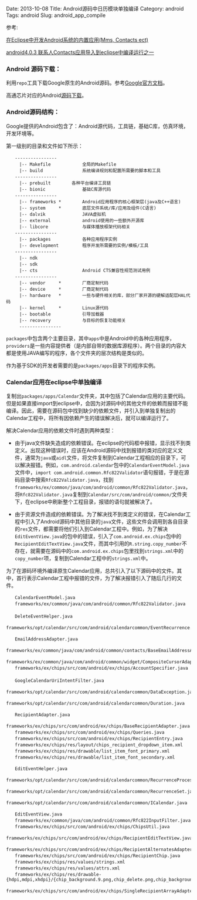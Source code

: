 Date: 2013-10-08
Title: Android源码中日历模块单独编译
Category: android
Tags: android
Slug: android_app_compile

参考:

[在Eclipse中开发Android系统的内置应用(Mms, Contacts ect)](http://blog.csdn.net/xixinyan/article/details/6942074)

[android4.0.3 联系人Contacts应用导入到eclipse中编译运行之一](http://blog.csdn.net/zhu_apollo/article/details/8760025)



### Android 源码下载：
利用`repo`工具下载Google原生的Android源码。参考[Google官方文档](http://source.android.com/source/downloading.html)。

高通芯片对应的Android[源码下载](https://www.codeaurora.org/xwiki/bin/QRD-Android/)。

### Android源码结构：
Google提供的Android包含了：Android源代码，工具链，基础C库，仿真环境，开发环境等。

第一级别的目录和文件如下所示：
```
　　----------------
　　　|-- Makefile            全局的Makefile
　　　|-- build               系统编译规则和配置所需要的脚本和工具
　　----------------
　　　|-- prebuilt        各种平台编译工具链
　　　|-- bionic              基础C库源代码
　　----------------
　　　|-- frameworks *        Android应用程序的核心框架层(java及C++语言)
　　　|-- system     *        底层文件系统/库/应用及组件(C语言)
　　　|-- dalvik              JAVA虚拟机
　　　|-- external            android使用的一些额外开源库
　　　|-- libcore             与媒体播放框架代码相关
　　----------------
　　　|-- packages            各种应用程序实例
　　　|-- development         程序开发所需要的实例/模板/工具
　　----------------
　　　|-- ndk
　　　|-- sdk
　　　|-- cts                 Android CTS兼容性规范测试用例
　　----------------
　　　|-- vendor     *        厂商定制代码
　　　|-- device     *        厂商定制代码
　　　|-- hardware   *        一些与硬件相关的库，部分厂家开源的硬解适配层HAL代码
　　　|-- kernel     *        Linux源代码
　　　|-- bootable            引导加载器
　　　|-- recovery            与目标的恢复功能相关
　　　----------------
```
`packages`中包含两个主要目录，其中`apps`中是Android中的各种应用程序，`providers`是一些内容提供者（是内部自带的数据库源程序）。两个目录的内容大都是使用JAVA编写的程序，各个文件夹的层次结构是类似的。

作为基于SDK的开发者需要的是`packages/apps`目录下的程序实例。

### Calendar应用在eclipse中单独编译

复制出`packages/apps/Calendar`文件夹，其中包括了Calendar应用的主要代码。但是如果直接import到eclipse中，会因为对源码中的其他文件的依赖而报错不能编译。因此，需要在源码包中找到缺少的依赖文件，并引入到单独复制出的Calendar工程中，将所有因依赖产生的错误解决后，就可以编译运行了。

解决Calendar应用的依赖文件时遇到两种类型：

* 由于java文件缺失造成的依赖错误。在eclipse的代码框中报错，显示找不到类定义。出现这种错误时，应该在Android源码中找到报错的类对应的定义文件，通常为`java`或`aidl`文件，将文件复制到Calendar工程相应的目录下，可以解决报错。例如，`com.android.calendar`包中的`CalendarEventModel.java`文件中，`import com.android.common.Rfc822Validator`语句报错，于是在源码目录中搜索`Rfc822Validator.java`，找到`frameworks/ex/common/java/com/android/common/Rfc822Validator.java`，将`Rfc822Validator.java`复制到`Calendar/src/com/android/common/`文件夹下，在eclipse中刷新整个工程目录，报错的语句就被解决了。

* 由于资源文件造成的依赖错误。为了解决找不到类定义的错误，在Calendar工程中引入了Android源码中其他目录的`java`文件，这些文件会调用到各自目录的`res`文件，都需要将他们引入到Calendar工程中。例如，为了解决`EditEventView.java`的包中的错误，引入了`com.android.ex.chips`包中的`RecipientEditTextView.java`文件，而其中引用的`R.string.copy_number`不存在，就需要在源码中的`com.android.ex.chips`包里找到`strings.xml`中的`copy_number`项，复制到Calendar工程中的`strings.xml`中。

为了在源码环境外编译原生Calendar应用，总共引入了以下源码中的文件。其中，首行表示Calendar工程中报错的文件，为了解决报错引入了随后几行的文件。
```
　　CalendarEventModel.java
　　frameworks/ex/common/java/com/android/common/Rfc822Validator.java
　　　　　
　　DeleteEventHelper.java
　　frameworks/opt/calendar/src/com/android/calendarcommon/EventRecurrence.java

　　EmailAddressAdapter.java
　　frameworks/ex/common/java/com/android/common/contacts/BaseEmailAddressAdapter.java
　　frameworks/ex/common/java/com/android/common/widget/CompositeCursorAdapter.java
　　frameworks/ex/chips/src/com/android/ex/chips/AccountSpecifier.java
　　
　　GoogleCalendarUriIntentFilter.java
　　frameworks/opt/calendar/src/com/android/calendarcommon/DataException.java
　　frameworks/opt/calendar/src/com/android/calendarcommon/Duration.java

　　RecipientAdapter.java
　　frameworks/ex/chips/src/com/android/ex/chips/BaseRecipientAdapter.java
　　frameworks/ex/chips/src/com/android/ex/chips/Queries.java
　　frameworks/ex/chips/src/com/android/ex/chips/RecipientEntry.java
　　frameworks/ex/chips/res/layout/chips_recipient_dropdown_item.xml
　　frameworks/ex/chips/res/drawable/list_item_font_primary.xml
　　frameworks/ex/chips/res/drawable/list_item_font_secondary.xml

　　EditEventHelper.java
　　frameworks/opt/calendar/src/com/android/calendarcommon/RecurrenceProcessor.java
　　frameworks/opt/calendar/src/com/android/calendarcommon/RecurrenceSet.java
　　frameworks/opt/calendar/src/com/android/calendarcommon/ICalendar.java

　　EditEventView.java
　　frameworks/ex/common/java/com/android/common/Rfc822InputFilter.java
　　frameworks/ex/chips/src/com/android/ex/chips/ChipsUtil.java
　　frameworks/ex/chips/src/com/android/ex/chips/RecipientEditTextView.java
　　frameworks/ex/chips/src/com/android/ex/chips/RecipientAlternatesAdapter.java
　　frameworks/ex/chips/src/com/android/ex/chips/RecipientChip.java
　　frameworks/ex/chips/res/values/strings.xml
　　frameworks/ex/chips/res/values/attrs.xml
　　frameworks/ex/chips/res/drawable-{hdpi,mdpi,xhdpi}/{chip_background.9.png,chip_delete.png,chip_background_invalid.9.png,chip_background_selected.9.png}
　　frameworks/ex/chips/src/com/android/ex/chips/SingleRecipientArrayAdapter.java
```